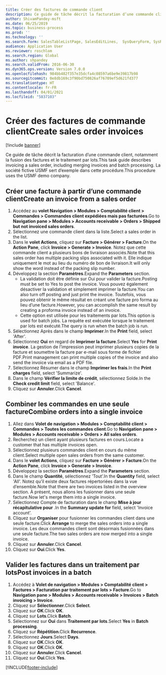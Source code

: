 ```yaml
---
title: Créer des factures de commande client
description: Ce guide de tâche décrit la facturation d’une commande client, notamment la fusion des factures et le traitement par lots.
author: ShivamPandey-msft
ms.date: 06/25/2019
ms.topic: business-process
ms.prod: ''
ms.technology: ''
ms.search.form: SalesTableListPage, SalesEditLines,  SysQueryForm, SysRecurrence
audience: Application User
ms.reviewer: roschlom
ms.search.region: Global
ms.author: shpandey
ms.search.validFrom: 2016-06-30
ms.dyn365.ops.version: Version 7.0.0
ms.openlocfilehash: 984bb482f357e35dcfa4c08597a6be9e39817b98
ms.sourcegitcommit: 0e8db169c3f90bd750826af76709ef5d621fd377
ms.translationtype: HT
ms.contentlocale: fr-FR
ms.lasthandoff: 04/01/2021
ms.locfileid: "5837103"
---
```

# <a name="create-sales-order-invoices"></a><span data-ttu-id="ea8d9-103">Créer des factures de commande client</span><span class="sxs-lookup"><span data-stu-id="ea8d9-103">Create sales order invoices</span></span>

[!include [banner](../../includes/banner.md)]

<span data-ttu-id="ea8d9-104">Ce guide de tâche décrit la facturation d’une commande client, notamment la fusion des factures et le traitement par lots.</span><span class="sxs-lookup"><span data-stu-id="ea8d9-104">This task guide describes invoicing a sales order, including merging invoices and batch processing.</span></span> <span data-ttu-id="ea8d9-105">La société fictive USMF sert d’exemple dans cette procédure.</span><span class="sxs-lookup"><span data-stu-id="ea8d9-105">This procedure uses the USMF demo company.</span></span>


## <a name="create-an-invoice-from-a-sales-order"></a><span data-ttu-id="ea8d9-106">Créer une facture à partir d’une commande client</span><span class="sxs-lookup"><span data-stu-id="ea8d9-106">Create an invoice from a sales order</span></span>
1. <span data-ttu-id="ea8d9-107">Accédez au **volet Navigation > Modules > Comptabilité client > Commandes > Commandes client expédiées mais pas facturées**.</span><span class="sxs-lookup"><span data-stu-id="ea8d9-107">Go to **Navigation pane > Modules > Accounts receivable > Orders > Shipped but not invoiced sales orders**.</span></span>
2. <span data-ttu-id="ea8d9-108">Sélectionnez une commande client dans la liste.</span><span class="sxs-lookup"><span data-stu-id="ea8d9-108">Select a sales order in the list.</span></span> 
3. <span data-ttu-id="ea8d9-109">Dans le **volet Actions**, cliquez sur **Facture > Générer > Facture**.</span><span class="sxs-lookup"><span data-stu-id="ea8d9-109">On the **Action Pane**, click **Invoice > Generate > Invoice**.</span></span> <span data-ttu-id="ea8d9-110">Notez que cette commande client a plusieurs bons de livraison associés.</span><span class="sxs-lookup"><span data-stu-id="ea8d9-110">Note that this sales order has multiple packing slips associated with it.</span></span> <span data-ttu-id="ea8d9-111">Elle indique uniquement le mot <multiple> au lieu du numéro de bon de livraison.</span><span class="sxs-lookup"><span data-stu-id="ea8d9-111">It will only show the word <multiple> instead of the packing slip number.</span></span>  
4. <span data-ttu-id="ea8d9-112">Développez la section **Paramètres**.</span><span class="sxs-lookup"><span data-stu-id="ea8d9-112">Expand the **Parameters** section.</span></span>
    - <span data-ttu-id="ea8d9-113">La validation doit être définie sur Oui pour valider la facture.</span><span class="sxs-lookup"><span data-stu-id="ea8d9-113">Posting must be set to Yes to post the invoice.</span></span> <span data-ttu-id="ea8d9-114">Vous pouvez également désactiver la validation et simplement imprimer la facture.</span><span class="sxs-lookup"><span data-stu-id="ea8d9-114">You can also turn off posting and just print the invoice.</span></span> <span data-ttu-id="ea8d9-115">Toutefois, vous pouvez obtenir le même résultat en créant une facture pro forma au lieu d’une facture.</span><span class="sxs-lookup"><span data-stu-id="ea8d9-115">However, you can accomplish the same result by creating a proforma invoice instead of an invoice.</span></span>  
    - <span data-ttu-id="ea8d9-116">Cette option est utilisée pour les traitements par lots.</span><span class="sxs-lookup"><span data-stu-id="ea8d9-116">This option is used for batch jobs.</span></span> <span data-ttu-id="ea8d9-117">La requête est exécutée lorsque le traitement par lots est exécuté.</span><span class="sxs-lookup"><span data-stu-id="ea8d9-117">The query is run when the batch job is run.</span></span>
5. <span data-ttu-id="ea8d9-118">Sélectionnez Après dans le champ **Imprimer**.</span><span class="sxs-lookup"><span data-stu-id="ea8d9-118">In the **Print** field, select 'After'.</span></span>
6. <span data-ttu-id="ea8d9-119">Sélectionnez **Oui** en regard de **Imprimer la facture**.</span><span class="sxs-lookup"><span data-stu-id="ea8d9-119">Select **Yes** for **Print invoice**.</span></span> <span data-ttu-id="ea8d9-120">La gestion de l’impression peut imprimer plusieurs copies de la facture et soumettre la facture par e-mail sous forme de fichier PDF.</span><span class="sxs-lookup"><span data-stu-id="ea8d9-120">Print management can print  multiple copies of the invoice and also send the invoice via email as a PDF file.</span></span>  
7. <span data-ttu-id="ea8d9-121">Sélectionnez Résumer dans le champ **Imprimer les frais**.</span><span class="sxs-lookup"><span data-stu-id="ea8d9-121">In the **Print charges** field, select 'Summarize'.</span></span>
8. <span data-ttu-id="ea8d9-122">Dans le champ **Vérifier la limite de crédit**, sélectionnez Solde.</span><span class="sxs-lookup"><span data-stu-id="ea8d9-122">In the **Check credit limit** field, select 'Balance'.</span></span>
9. <span data-ttu-id="ea8d9-123">Cliquez sur **Annuler**.</span><span class="sxs-lookup"><span data-stu-id="ea8d9-123">Click **Cancel**.</span></span>

## <a name="combine-orders-into-a-single-invoice"></a><span data-ttu-id="ea8d9-124">Combiner les commandes en une seule facture</span><span class="sxs-lookup"><span data-stu-id="ea8d9-124">Combine orders into a single invoice</span></span>
1. <span data-ttu-id="ea8d9-125">Allez dans **Volet de navigation > Modules > Comptabilité client > Commandes > Toutes les commandes client**.</span><span class="sxs-lookup"><span data-stu-id="ea8d9-125">Go to **Navigation pane > Modules > Accounts receivable > Orders > All sales orders**.</span></span>
2. <span data-ttu-id="ea8d9-126">Recherchez un client ayant plusieurs factures en cours.</span><span class="sxs-lookup"><span data-stu-id="ea8d9-126">Locate a customer that has multiple invoices open.</span></span>
3. <span data-ttu-id="ea8d9-127">Sélectionnez plusieurs commandes client en cours du même client.</span><span class="sxs-lookup"><span data-stu-id="ea8d9-127">Select multiple open sales orders from the same customer.</span></span>
4. <span data-ttu-id="ea8d9-128">Dans le **volet Actions**, cliquez sur **Facture > Générer > Facture**.</span><span class="sxs-lookup"><span data-stu-id="ea8d9-128">On the **Action Pane**, click **Invoice > Generate > Invoice**.</span></span>
5. <span data-ttu-id="ea8d9-129">Développez la section **Paramètres**.</span><span class="sxs-lookup"><span data-stu-id="ea8d9-129">Expand the **Parameters** section.</span></span>
6. <span data-ttu-id="ea8d9-130">Dans le champ **Quantité**, sélectionnez ’Tout’.</span><span class="sxs-lookup"><span data-stu-id="ea8d9-130">In the **Quantity** field, select 'All'.</span></span> <span data-ttu-id="ea8d9-131">Notez qu’il existe deux factures répertoriées dans la vue d’ensemble.</span><span class="sxs-lookup"><span data-stu-id="ea8d9-131">Note that there are two invoices listed in the overview section.</span></span> <span data-ttu-id="ea8d9-132">À présent, nous allons les fusionner dans une seule facture.</span><span class="sxs-lookup"><span data-stu-id="ea8d9-132">Now let's merge them into a single invoice.</span></span>  
7. <span data-ttu-id="ea8d9-133">Sélectionnez Compte de facturation dans le champ **Mise à jour récapitulative pour** .</span><span class="sxs-lookup"><span data-stu-id="ea8d9-133">In the **Summary update for** field, select 'Invoice account'.</span></span>
8. <span data-ttu-id="ea8d9-134">Cliquez sur **Organiser** pour fusionner les commandes client dans une seule facture.</span><span class="sxs-lookup"><span data-stu-id="ea8d9-134">Click **Arrange** to merge the sales orders into a single invoice.</span></span> <span data-ttu-id="ea8d9-135">Les deux commandes client sont désormais fusionnées dans une seule facture.</span><span class="sxs-lookup"><span data-stu-id="ea8d9-135">The two sales orders are now merged into a single invoice.</span></span>   
9. <span data-ttu-id="ea8d9-136">Cliquez sur **Annuler**.</span><span class="sxs-lookup"><span data-stu-id="ea8d9-136">Click **Cancel**.</span></span>
10. <span data-ttu-id="ea8d9-137">Cliquez sur **Oui**.</span><span class="sxs-lookup"><span data-stu-id="ea8d9-137">Click **Yes**.</span></span>

## <a name="post-invoices-in-a-batch"></a><span data-ttu-id="ea8d9-138">Valider les factures dans un traitement par lots</span><span class="sxs-lookup"><span data-stu-id="ea8d9-138">Post invoices in a batch</span></span>
1. <span data-ttu-id="ea8d9-139">Accédez à **Volet de navigation > Modules > Comptabilité client > Factures > Facturation par traitement par lots > Facture**.</span><span class="sxs-lookup"><span data-stu-id="ea8d9-139">Go to **Navigation pane > Modules > Accounts receivable > Invoices > Batch invoicing > Invoice**.</span></span>
2. <span data-ttu-id="ea8d9-140">Cliquez sur **Sélectionner**.</span><span class="sxs-lookup"><span data-stu-id="ea8d9-140">Click **Select**.</span></span>
3. <span data-ttu-id="ea8d9-141">Cliquez sur **OK**.</span><span class="sxs-lookup"><span data-stu-id="ea8d9-141">Click **OK**.</span></span>
4. <span data-ttu-id="ea8d9-142">Cliquez sur **Lots**.</span><span class="sxs-lookup"><span data-stu-id="ea8d9-142">Click **Batch**.</span></span>
5. <span data-ttu-id="ea8d9-143">Sélectionnez sur **Oui** dans **Traitement par lots**.</span><span class="sxs-lookup"><span data-stu-id="ea8d9-143">Select **Yes** in **Batch processing**.</span></span>
6. <span data-ttu-id="ea8d9-144">Cliquez sur **Répétition**.</span><span class="sxs-lookup"><span data-stu-id="ea8d9-144">Click **Recurrence**.</span></span>
7. <span data-ttu-id="ea8d9-145">Sélectionnez **Jours**.</span><span class="sxs-lookup"><span data-stu-id="ea8d9-145">Select **Days**.</span></span>
8. <span data-ttu-id="ea8d9-146">Cliquez sur **OK**.</span><span class="sxs-lookup"><span data-stu-id="ea8d9-146">Click **OK**.</span></span>
9. <span data-ttu-id="ea8d9-147">Cliquez sur **OK**.</span><span class="sxs-lookup"><span data-stu-id="ea8d9-147">Click **OK**.</span></span>
10. <span data-ttu-id="ea8d9-148">Cliquez sur **Annuler**.</span><span class="sxs-lookup"><span data-stu-id="ea8d9-148">Click **Cancel**.</span></span>
11. <span data-ttu-id="ea8d9-149">Cliquez sur **Oui**.</span><span class="sxs-lookup"><span data-stu-id="ea8d9-149">Click **Yes**.</span></span>



[!INCLUDE[footer-include](../../../includes/footer-banner.md)]